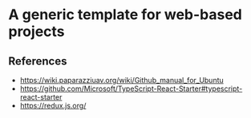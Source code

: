 # A generic template for web-based projects

## References
- https://wiki.paparazziuav.org/wiki/Github_manual_for_Ubuntu
- https://github.com/Microsoft/TypeScript-React-Starter#typescript-react-starter
- https://redux.js.org/
